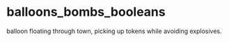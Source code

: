 # balloons_bombs_booleans
balloon floating through town, picking up tokens while avoiding explosives.
